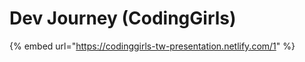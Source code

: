 # Dev Journey \(CodingGirls\)

{% embed url="https://codinggirls-tw-presentation.netlify.com/1" %}



